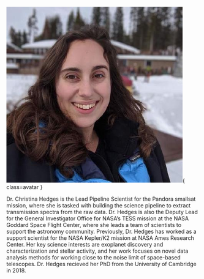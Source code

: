 ![Christina Hedges](Hedges.jpg){ class=avatar }

Dr. Christina Hedges is the Lead Pipeline Scientist for the Pandora smallsat mission, where she is tasked with building the science pipeline to extract transmission spectra from the raw data. Dr. Hedges is also the Deputy Lead for the General Investigator Office for NASA’s TESS mission at the NASA Goddard Space Flight Center, where she leads a team of scientists to support the astronomy community. Previously, Dr. Hedges has worked as a support scientist for the NASA Kepler/K2 mission at NASA Ames Research Center. Her key science interests are exoplanet discovery and characterization and stellar activity, and her work focuses on novel data analysis methods for working close to the noise limit of space-based telescopes. Dr. Hedges recieved her PhD from the University of Cambridge in 2018. 
